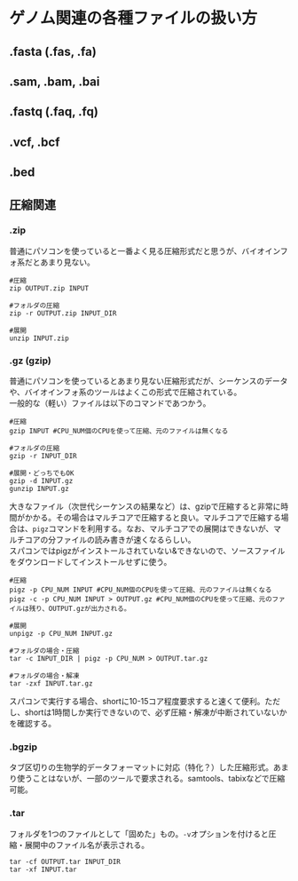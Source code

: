 # ゲノム関連の各種ファイルの扱い方

## .fasta (.fas, .fa)
## .sam, .bam, .bai
## .fastq (.faq, .fq)
## .vcf, .bcf
## .bed

## 圧縮関連
### .zip
普通にパソコンを使っていると一番よく見る圧縮形式だと思うが、バイオインフォ系だとあまり見ない。
```
#圧縮
zip OUTPUT.zip INPUT

#フォルダの圧縮
zip -r OUTPUT.zip INPUT_DIR

#展開
unzip INPUT.zip
```
### .gz (gzip)
普通にパソコンを使っているとあまり見ない圧縮形式だが、シーケンスのデータや、バイオインフォ系のツールはよくこの形式で圧縮されている。<br>
一般的な（軽い）ファイルは以下のコマンドであつかう。
```
#圧縮
gzip INPUT #CPU_NUM個のCPUを使って圧縮、元のファイルは無くなる

#フォルダの圧縮
gzip -r INPUT_DIR

#展開・どっちでもOK
gzip -d INPUT.gz
gunzip INPUT.gz
```
大きなファイル（次世代シーケンスの結果など）は、gzipで圧縮すると非常に時間がかかる。その場合はマルチコアで圧縮すると良い。マルチコアで圧縮する場合は、`pigz`コマンドを利用する。なお、マルチコアでの展開はできないが、マルチコアの分ファイルの読み書きが速くなるらしい。<br>
スパコンではpigzがインストールされていない&できないので、ソースファイルをダウンロードしてインストールせずに使う。
```
#圧縮
pigz -p CPU_NUM INPUT #CPU_NUM個のCPUを使って圧縮、元のファイルは無くなる
pigz -c -p CPU_NUM INPUT > OUTPUT.gz #CPU_NUM個のCPUを使って圧縮、元のファイルは残り、OUTPUT.gzが出力される。

#展開
unpigz -p CPU_NUM INPUT.gz

#フォルダの場合・圧縮
tar -c INPUT_DIR | pigz -p CPU_NUM > OUTPUT.tar.gz

#フォルダの場合・解凍
tar -zxf INPUT.tar.gz
```
スパコンで実行する場合、shortに10-15コア程度要求すると速くて便利。ただし、shortは1時間しか実行できないので、必ず圧縮・解凍が中断されていないかを確認する。

### .bgzip
タブ区切りの生物学的データフォーマットに対応（特化？）した圧縮形式。あまり使うことはないが、一部のツールで要求される。samtools、tabixなどで圧縮可能。

### .tar
フォルダを1つのファイルとして「固めた」もの。`-v`オプションを付けると圧縮・展開中のファイル名が表示される。
```
tar -cf OUTPUT.tar INPUT_DIR
tar -xf INPUT.tar
```
